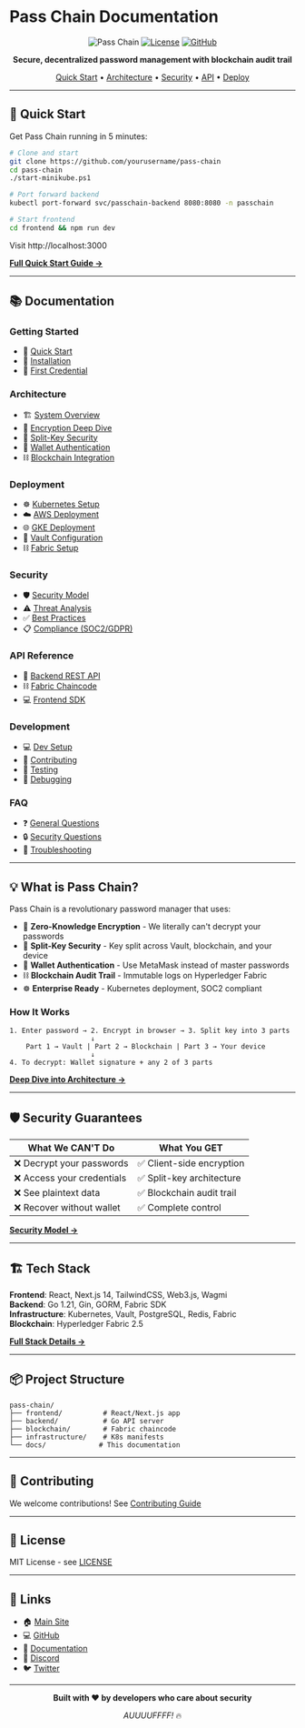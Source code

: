 # Pass Chain Documentation

<div align="center">

![Pass Chain](https://img.shields.io/badge/Pass%20Chain-v1.0-purple?style=for-the-badge)
[![License](https://img.shields.io/badge/license-MIT-blue?style=for-the-badge)](../LICENSE)
[![GitHub](https://img.shields.io/github/stars/yourusername/pass-chain?style=for-the-badge&logo=github)](https://github.com/yourusername/pass-chain)

**Secure, decentralized password management with blockchain audit trail**

[Quick Start](#quick-start) • [Architecture](#architecture) • [Security](#security) • [API](#api) • [Deploy](#deployment)

</div>

---

## 🚀 Quick Start

Get Pass Chain running in 5 minutes:

```bash
# Clone and start
git clone https://github.com/yourusername/pass-chain
cd pass-chain
./start-minikube.ps1

# Port forward backend
kubectl port-forward svc/passchain-backend 8080:8080 -n passchain

# Start frontend
cd frontend && npm run dev
```

Visit http://localhost:3000

**[Full Quick Start Guide →](getting-started/quickstart.md)**

---

## 📚 Documentation

### Getting Started
- 📖 [Quick Start](getting-started/quickstart.md)
- 🔧 [Installation](getting-started/installation.md)
- 🎯 [First Credential](getting-started/first-credential.md)

### Architecture
- 🏗️ [System Overview](architecture/overview.md)
- 🔐 [Encryption Deep Dive](architecture/encryption.md)
- 🔑 [Split-Key Security](architecture/split-key.md)
- 👛 [Wallet Authentication](architecture/wallet-auth.md)
- ⛓️ [Blockchain Integration](architecture/blockchain.md)

### Deployment
- ☸️ [Kubernetes Setup](deployment/kubernetes.md)
- ☁️ [AWS Deployment](deployment/aws.md)
- 🌐 [GKE Deployment](deployment/gke.md)
- 🔐 [Vault Configuration](deployment/vault.md)
- ⛓️ [Fabric Setup](deployment/fabric.md)

### Security
- 🛡️ [Security Model](security/model.md)
- ⚠️ [Threat Analysis](security/threats.md)
- ✅ [Best Practices](security/best-practices.md)
- 📋 [Compliance (SOC2/GDPR)](security/compliance.md)

### API Reference
- 🔌 [Backend REST API](api/backend.md)
- ⛓️ [Fabric Chaincode](api/chaincode.md)
- 💻 [Frontend SDK](api/frontend.md)

### Development
- 💻 [Dev Setup](development/setup.md)
- 🤝 [Contributing](development/contributing.md)
- 🧪 [Testing](development/testing.md)
- 🐛 [Debugging](development/debugging.md)

### FAQ
- ❓ [General Questions](faq/general.md)
- 🔒 [Security Questions](faq/security.md)
- 🔧 [Troubleshooting](faq/troubleshooting.md)

---

## 💡 What is Pass Chain?

Pass Chain is a revolutionary password manager that uses:

- 🔐 **Zero-Knowledge Encryption** - We literally can't decrypt your passwords
- 🔑 **Split-Key Security** - Key split across Vault, blockchain, and your device
- 👛 **Wallet Authentication** - Use MetaMask instead of master passwords
- ⛓️ **Blockchain Audit Trail** - Immutable logs on Hyperledger Fabric
- ☸️ **Enterprise Ready** - Kubernetes deployment, SOC2 compliant

### How It Works

```
1. Enter password → 2. Encrypt in browser → 3. Split key into 3 parts
                    ↓
    Part 1 → Vault | Part 2 → Blockchain | Part 3 → Your device
                    ↓
4. To decrypt: Wallet signature + any 2 of 3 parts
```

**[Deep Dive into Architecture →](architecture/overview.md)**

---

## 🛡️ Security Guarantees

| What We **CAN'T** Do | What You **GET** |
|----------------------|------------------|
| ❌ Decrypt your passwords | ✅ Client-side encryption |
| ❌ Access your credentials | ✅ Split-key architecture |
| ❌ See plaintext data | ✅ Blockchain audit trail |
| ❌ Recover without wallet | ✅ Complete control |

**[Security Model →](security/model.md)**

---

## 🏗️ Tech Stack

**Frontend**: React, Next.js 14, TailwindCSS, Web3.js, Wagmi  
**Backend**: Go 1.21, Gin, GORM, Fabric SDK  
**Infrastructure**: Kubernetes, Vault, PostgreSQL, Redis, Fabric  
**Blockchain**: Hyperledger Fabric 2.5

**[Full Stack Details →](../ProjectStack.md)**

---

## 📦 Project Structure

```
pass-chain/
├── frontend/          # React/Next.js app
├── backend/           # Go API server
├── blockchain/        # Fabric chaincode
├── infrastructure/    # K8s manifests
└── docs/             # This documentation
```

---

## 🤝 Contributing

We welcome contributions! See [Contributing Guide](development/contributing.md)

---

## 📄 License

MIT License - see [LICENSE](../LICENSE)

---

## 🔗 Links

- 🏠 [Main Site](https://passchain.io)
- 💻 [GitHub](https://github.com/yourusername/pass-chain)
- 📖 [Documentation](https://docs.passchain.io)
- 💬 [Discord](https://discord.gg/passchain)
- 🐦 [Twitter](https://twitter.com/passchain)

---

<div align="center">

**Built with ❤️ by developers who care about security**

*AUUUUFFFF!* 🔥

</div>
